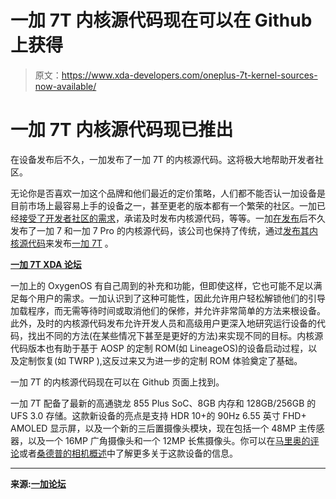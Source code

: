 # 一加 7T 内核源代码现在可以在 Github 上获得

> 原文：<https://www.xda-developers.com/oneplus-7t-kernel-sources-now-available/>

# 一加 7T 内核源代码现已推出

在设备发布后不久，一加发布了一加 7T 的内核源代码。这将极大地帮助开发者社区。

无论你是否喜欢一加这个品牌和他们最近的定价策略，人们都不能否认一加设备是目前市场上最容易上手的设备之一，甚至更老的版本都有一个繁荣的社区。一加已经[接受了开发者社区的需求](https://www.xda-developers.com/oneplus-promote-custom-roms-eol-devices-open-bug-bounty-program/)，承诺及时发布内核源代码，等等。一加[在](https://www.xda-developers.com/oneplus-7-kernel-source-code/)[发布](https://www.xda-developers.com/the-oneplus-7-pro-is-here-with-a-90hz-qhd-display-snapdragon-855-and-up-to-12gb-of-ram/)后不久发布了一加 7 和一加 7 Pro 的内核源代码，该公司也保持了传统，通过[发布其内核源代码](https://forums.oneplus.com/threads/kernel-sources-for-the-oneplus-7t-now-available.1108409/)来发布[一加 7T](https://www.xda-developers.com/oneplus-7t-qualcomm-snapdragon-855-plus-triple-rear-cameras-launch/) 。

**[一加 7T XDA 论坛](https://forum.xda-developers.com/oneplus-7t)**

一加上的 OxygenOS 有自己周到的补充和功能，但即使这样，它也可能不足以满足每个用户的需求。一加认识到了这种可能性，因此允许用户轻松解锁他们的引导加载程序，而无需等待时间或取消他们的保修，并允许非常简单的方法来根设备。此外，及时的内核源代码发布允许开发人员和高级用户更深入地研究运行设备的代码，找出不同的方法(在某些情况下甚至是更好的方法)来实现不同的目标。内核源代码版本也有助于基于 AOSP 的定制 ROM(如 LineageOS)的设备启动过程，以及定制恢复(如 TWRP ),这反过来又为进一步的定制 ROM 体验奠定了基础。

一加 7T 的内核源代码现在可以在 Github 页面上找到。

一加 7T 配备了最新的高通骁龙 855 Plus SoC、8GB 内存和 128GB/256GB 的 UFS 3.0 存储。这款新设备的亮点是支持 HDR 10+的 90Hz 6.55 英寸 FHD+ AMOLED 显示屏，以及一个新的三后置摄像头模块，现在包括一个 48MP 主传感器，以及一个 16MP 广角摄像头和一个 12MP 长焦摄像头。你可以在[马里奥的评论](https://www.xda-developers.com/oneplus-7t-review-premium-practical-smartphone/)或者[桑德普的相机概述](https://www.xda-developers.com/oneplus-7t-camera-overview-video/)中了解更多关于这款设备的信息。

* * *

**来源:[一加论坛](https://forums.oneplus.com/threads/kernel-sources-for-the-oneplus-7t-now-available.1108409/)**